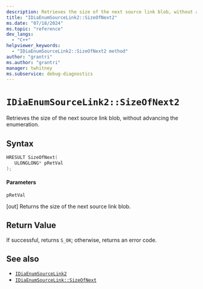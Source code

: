 ```yaml
---
description: Retrieves the size of the next source link blob, without advancing the enumeration.
title: "IDiaEnumSourceLink2::SizeOfNext2"
ms.date: "07/18/2024"
ms.topic: "reference"
dev_langs:
  - "C++"
helpviewer_keywords:
  - "IDiaEnumSourceLink2::SizeOfNext2 method"
author: "grantri"
ms.author: "grantri"
manager: twhitney
ms.subservice: debug-diagnostics
---
```


# `IDiaEnumSourceLink2::SizeOfNext2`

Retrieves the size of the next source link blob, without advancing the enumeration.

## Syntax

```c++
HRESULT SizeOfNext(
   ULONGLONG* pRetVal
);
```

#### Parameters

 `pRetVal`

[out] Returns the size of the next source link blob.

## Return Value

If successful, returns `S_OK`; otherwise, returns an error code.

## See also

- [`IDiaEnumSourceLink2`](../../debugger/debug-interface-access/idiaenumsourcelink2.md)
- [`IDiaEnumSourceLink::SizeOfNext`](../../debugger/debug-interface-access/idiaenumsourcelink-sizeofnext.md)
